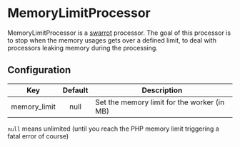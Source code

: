 # MemoryLimitProcessor

MemoryLimitProcessor is a [swarrot](https://github.com/swarrot/swarrot) processor.
The goal of this processor is to stop when the memory usages gets over a defined limit, to deal with processors leaking memory during the processing.

## Configuration

|Key             |Default|Description                                |
|:--------------:|:-----:|-------------------------------------------|
|memory_limit    |null   |Set the memory limit for the worker (in MB)|

``null`` means unlimited (until you reach the PHP memory limit triggering a fatal error of course)
